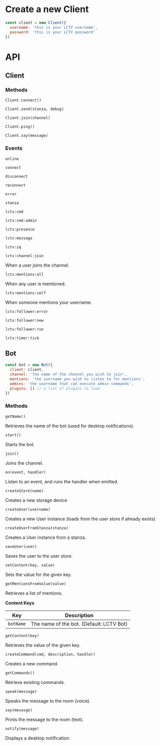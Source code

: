 # Create a new Client

```javascript
const client = new Client({
  username: 'this is your LCTV username',
  password: 'this is your LCTV password'
})
```

# API

## Client

### Methods

`Client.connect()`

`Client.send(stanza, debug)`

`Client.join(channel)`

`Client.ping()`

`Client.say(message)`


### Events

`online`

`connect`

`disconnect`

`reconnect`

`error`

`stanza`

`lctv:cmd`

`lctv:cmd:admin`

`lctv:presence`

`lctv:message`

`lctv:iq`

`lctv:channel:join`

When a user joins the channel.

`lctv:mentions:all`

When any user is mentioned.

`lctv:mentions:self`

When someone mentions your username.

`lctv:follower:error`

`lctv:follower:new`

`lctv:follower:run`

`lctv:timer:tick`


## Bot

```javascript
const bot = new Bot({
  client: client,
  channel: 'the name of the channel you wish to join',
  mentions: 'the username you wish to listen to for mentions',
  admins: 'the username that can execute admin commands',
  plugins: [] // a list of plugins to load
})


```

### Methods

`getName()`

Retrieves the name of the bot (used for desktop notifications).

`start()`

Starts the bot.

`join()`

Joins the channel.

`on(event, handler)`

Listen to an event, and runs the handler when emitted.

`createStore(name)`

Creates a new storage device

`createUser(username)`

Creates a new User instance (loads from the user store if already exists)

`createUserFromStanza(stanza)`

Creates a User instance from a stanza.

`saveUser(user)`

Saves the user to the user store.

`setContent(key, value)`

Sets the value for the given key.

`getMentionsFromValue(value)`

Retrieves a list of mentions.

**Content Keys**

|Key|Description|
|---|---|
|`botName`|The name of the bot. (Default: LCTV Bot)|

`getContent(key)`

Retrieves the value of the given key.

`createCommand(cmd, description, handler)`

Creates a new command.

`getCommands()`

Retrieve existing commands.

`speak(message)`

Speaks the message to the room (voice).

`say(mesasge)`

Prints the message to the room (text).

`notify(message)`

Displays a desktop notification.
